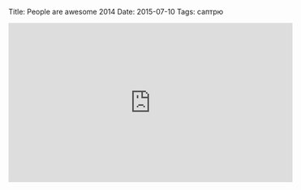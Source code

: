 Title: People are awesome 2014
Date: 2015-07-10
Tags: саптрю

<div class="text"><iframe width="560" height="315" src="https://www.youtube.com/embed/VWf8CXwPoqI" frameborder="0" allowfullscreen="allowfullscreen"></iframe></div>